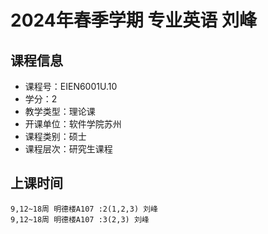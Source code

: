 # 2024年春季学期 专业英语 刘峰






## 课程信息

- 课程号：EIEN6001U.10
- 学分：2
- 教学类型：理论课
- 开课单位：软件学院苏州
- 课程类别：硕士
- 课程层次：研究生课程

## 上课时间

```
9,12~18周 明德楼A107 :2(1,2,3) 刘峰
9,12~18周 明德楼A107 :3(2,3) 刘峰
```

